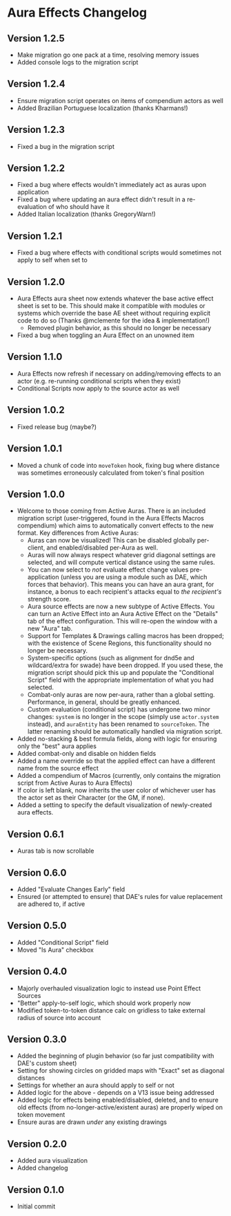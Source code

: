 # Aura Effects Changelog

## Version 1.2.5
- Make migration go one pack at a time, resolving memory issues
- Added console logs to the migration script

## Version 1.2.4
- Ensure migration script operates on items of compendium actors as well
- Added Brazilian Portuguese localization (thanks Kharmans!)

## Version 1.2.3
- Fixed a bug in the migration script

## Version 1.2.2
- Fixed a bug where effects wouldn't immediately act as auras upon application
- Fixed a bug where updating an aura effect didn't result in a re-evaluation of who should have it
- Added Italian localization (thanks GregoryWarn!)

## Version 1.2.1
- Fixed a bug where effects with conditional scripts would sometimes not apply to self when set to

## Version 1.2.0
- Aura Effects aura sheet now extends whatever the base active effect sheet is set to be. This should make it compatible with modules or systems which override the base AE sheet without requiring explicit code to do so (Thanks @mclemente for the idea & implementation!)
  - Removed plugin behavior, as this should no longer be necessary
- Fixed a bug when toggling an Aura Effect on an unowned item

## Version 1.1.0
- Aura Effects now refresh if necessary on adding/removing effects to an actor (e.g. re-running conditional scripts when they exist)
- Conditional Scripts now apply to the source actor as well

## Version 1.0.2
- Fixed release bug (maybe?)

## Version 1.0.1
- Moved a chunk of code into `moveToken` hook, fixing bug where distance was sometimes erroneously calculated from token's final position

## Version 1.0.0
- Welcome to those coming from Active Auras. There is an included migration script (user-triggered, found in the Aura Effects Macros compendium) which aims to automatically convert effects to the new format. Key differences from Active Auras:
  - Auras can now be visualized! This can be disabled globally per-client, and enabled/disabled per-Aura as well.
  - Auras will now always respect whatever grid diagonal settings are selected, and will compute vertical distance using the same rules.
  - You can now select to _not_ evaluate effect change values pre-application (unless you are using a module such as DAE, which forces that behavior). This means you can have an aura grant, for instance, a bonus to each recipient's attacks equal to _the recipient's_ strength score.
  - Aura source effects are now a new subtype of Active Effects. You can turn an Active Effect into an Aura Active Effect on the "Details" tab of the effect configuration. This will re-open the window with a new "Aura" tab.
  - Support for Templates & Drawings calling macros has been dropped; with the existence of Scene Regions, this functionality should no longer be necessary.
  - System-specific options (such as alignment for dnd5e and wildcard/extra for swade) have been dropped. If you used these, the migration script should pick this up and populate the "Conditional Script" field with the appropriate implementation of what you had selected.
  - Combat-only auras are now per-aura, rather than a global setting. Performance, in general, should be greatly enhanced.
  - Custom evaluation (conditional script) has undergone two minor changes: `system` is no longer in the scope (simply use `actor.system` instead), and `auraEntity` has been renamed to `sourceToken`. The latter renaming should be automatically handled via migration script.
- Added no-stacking & best formula fields, along with logic for ensuring only the "best" aura applies
- Added combat-only and disable on hidden fields
- Added a name override so that the applied effect can have a different name from the source effect
- Added a compendium of Macros (currently, only contains the migration script from Active Auras to Aura Effects)
- If color is left blank, now inherits the user color of whichever user has the actor set as their Character (or the GM, if none).
- Added a setting to specify the default visualization of newly-created aura effects.

## Version 0.6.1
- Auras tab is now scrollable

## Version 0.6.0
- Added "Evaluate Changes Early" field
- Ensured (or attempted to ensure) that DAE's rules for value replacement are adhered to, if active

## Version 0.5.0
- Added "Conditional Script" field
- Moved "Is Aura" checkbox

## Version 0.4.0
- Majorly overhauled visualization logic to instead use Point Effect Sources
- "Better" apply-to-self logic, which should work properly now
- Modified token-to-token distance calc on gridless to take external radius of source into account

## Version 0.3.0
- Added the beginning of plugin behavior (so far just compatibility with DAE's custom sheet)
- Setting for showing circles on gridded maps with "Exact" set as diagonal distances
- Settings for whether an aura should apply to self or not
- Added logic for the above - depends on a V13 issue being addressed
- Added logic for effects being enabled/disabled, deleted, and to ensure old effects (from no-longer-active/existent auras) are properly wiped on token movement
- Ensure auras are drawn _under_ any existing drawings

## Version 0.2.0
- Added aura visualization
- Added changelog

## Version 0.1.0
- Initial commit